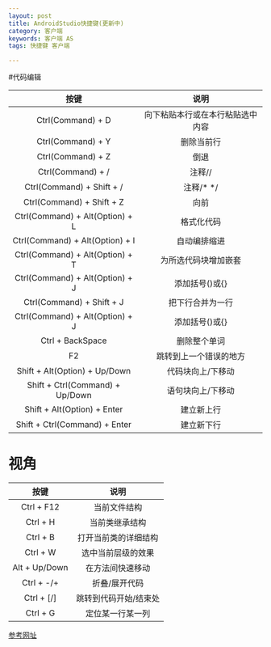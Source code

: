 ```yaml
---
layout: post
title: AndroidStudio快捷键(更新中)
category: 客户端
keywords: 客户端 AS
tags: 快捷键 客户端

---
```


#代码编辑

|  按键  | 说明|
|:-:|:-:|
|Ctrl(Command) + D |向下粘贴本行或在本行粘贴选中内容|
|Ctrl(Command) + Y |删除当前行|
|Ctrl(Command) + Z|倒退|
|Ctrl(Command) + /|注释//|
|Ctrl(Command) + Shift + /|注释/* */|
|Ctrl(Command) + Shift + Z|向前|
|Ctrl(Command) + Alt(Option) + L|格式化代码|
|Ctrl(Command) + Alt(Option) + I|自动编排缩进|
|Ctrl(Command) + Alt(Option) + T|为所选代码块增加嵌套|
|Ctrl(Command) + Alt(Option) + J|添加括号()或{}|
|Ctrl(Command) + Shift + J|把下行合并为一行|
|Ctrl(Command) + Alt(Option) + J|添加括号()或{}|
|Ctrl + BackSpace| 删除整个单词|
|F2|跳转到上一个错误的地方|
|Shift + Alt(Option) + Up/Down|代码块向上/下移动|
|Shift + Ctrl(Command) + Up/Down|语句块向上/下移动|
|Shift + Alt(Option) + Enter |建立新上行
|Shift + Ctrl(Command) + Enter |建立新下行

# 视角

|按键|说明|
|:-:|:-:|
|Ctrl + F12|当前文件结构|
|Ctrl + H|当前类继承结构|
|Ctrl + B|打开当前类的详细结构|
|Ctrl + W|选中当前层级的效果|
|Alt + Up/Down|在方法间快速移动|
|Ctrl + -/+|折叠/展开代码|
|Ctrl + [/]|跳转到代码开始/结束处|
|Ctrl + G|定位某一行某一列|

[参考网址](https://seniorzhai.github.io/2015/02/05/AndroidStudio%E5%BF%AB%E6%8D%B7%E9%94%AE%E6%B1%87%E6%80%BB/)